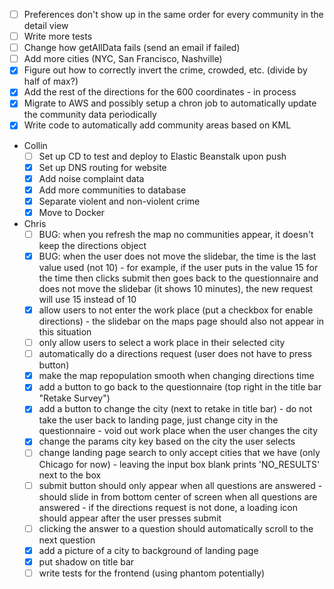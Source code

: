 - [ ] Preferences don't show up in the same order for every community in the detail view
- [ ] Write more tests
- [ ] Change how getAllData fails (send an email if failed)
- [ ] Add more cities (NYC, San Francisco, Nashville)
- [x] Figure out how to correctly invert the crime, crowded, etc. (divide by half of max?)
- [x] Add the rest of the directions for the 600 coordinates - in process
- [x] Migrate to AWS and possibly setup a chron job to automatically update the community data periodically
- [x] Write code to automatically add community areas based on KML
- Collin
  - [ ] Set up CD to test and deploy to Elastic Beanstalk upon push
  - [x] Set up DNS routing for website
  - [x] Add noise complaint data
  - [x] Add more communities to database
  - [x] Separate violent and non-violent crime
  - [x] Move to Docker
- Chris
  - [ ] BUG: when you refresh the map no communities appear, it doesn't keep the directions object
  - [x] BUG: when the user does not move the slidebar, the time is the last value used (not 10)
        - for example, if the user puts in the value 15 for the time then clicks submit then goes back to the questionnaire
        and does not move the slidebar (it shows 10 minutes), the new request will use 15 instead of 10
  - [X] allow users to not enter the work place (put a checkbox for enable directions)
        - the slidebar on the maps page should also not appear in this situation
  - [ ] only allow users to select a work place in their selected city
  - [ ] automatically do a directions request (user does not have to press button)
  - [x] make the map repopulation smooth when changing directions time
  - [x] add a button to go back to the questionnaire (top right in the title bar "Retake Survey")
  - [x] add a button to change the city (next to retake in title bar)
        - do not take the user back to landing page, just change city in the questionnaire
        - void out work place when the user changes the city
  - [x] change the params city key based on the city the user selects
  - [ ] change landing page search to only accept cities that we have (only Chicago for now)
        - leaving the input box blank prints 'NO_RESULTS' next to the box
  - [ ] submit button should only appear when all questions are answered
        - should slide in from bottom center of screen when all questions are answered
        - if the directions request is not done, a loading icon should appear after the user presses submit
  - [ ] clicking the answer to a question should automatically scroll to the next question
  - [x] add a picture of a city to background of landing page
  - [x] put shadow on title bar
  - [ ] write tests for the frontend (using phantom potentially)
